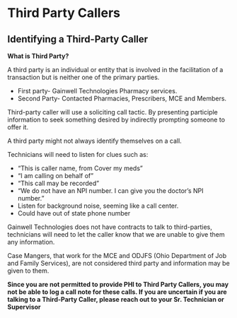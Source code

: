 # Third Party Callers

## Identifying a Third-Party Caller

**What is Third Party?** 

A third party is an individual or entity that is involved in the facilitation of a transaction but is neither one of the primary parties.  
- First party- Gainwell Technologies Pharmacy services. 
- Second Party- Contacted Pharmacies, Prescribers, MCE and Members.  

Third-party caller will use a soliciting call tactic. By presenting participle information to seek something desired by indirectly prompting someone to offer it. 

A third party might not always identify themselves on a call.  

Technicians will need to listen for clues such as:

- “This is caller name, from Cover my meds” 
- “I am calling on behalf of” 
- “This call may be recorded” 
- “We do not have an NPI number. I can give you the doctor’s NPI number.” 
- Listen for background noise, seeming like a call center. 
- Could have out of state phone number 

Gainwell Technologies does not have contracts to talk to third-parties, technicians will need to let the caller know that we are unable to give them any information. 

Case Mangers, that work for the MCE and ODJFS (Ohio Department of Job and Family Services), are not considered third party and information may be given to them. 

**Since you are not permitted to provide PHI to Third Party Callers, you may not be able to log a call note for these calls.  If you are uncertain if you are talking to a Third-Party Caller, please reach out to your Sr. Technician or Supervisor** 
